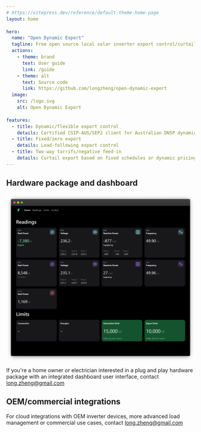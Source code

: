 ```yaml
---
# https://vitepress.dev/reference/default-theme-home-page
layout: home

hero:
  name: "Open Dynamic Export"
  tagline: Free open source local solar inverter export control/curtailment
  actions:
    - theme: brand
      text: User guide
      link: /guide
    - theme: alt
      text: Source code
      link: https://github.com/longzheng/open-dynamic-export
  image:
    src: /logo.svg
    alt: Open Dynamic Export

features:
  - title: Dynamic/flexible export control
    details: Certified CSIP-AUS/SEP2 client for Australian DNSP dynamic connections 
  - title: Fixed/zero export
    details: Load-following export control
  - title: Two-way tarrifs/negative feed-in
    details: Curtail export based on fixed schedules or dynamic pricing
---
```


## Hardware package and dashboard

<div class="img-dashboard">

![Dashboard UI](./dashboard.png)

</div>

If you're a home owner or electrician interested in a plug and play hardware package with an integrated dashboard user interface, contact long.zheng@gmail.com

## OEM/commercial integrations

For cloud integrations with OEM inverter devices, more advanced load management or commercial use cases, contact long.zheng@gmail.com

<style>
:root {
  --vp-home-hero-name-color: transparent !important;
  --vp-home-hero-name-background: -webkit-linear-gradient(120deg, #42F35D 30%, #10D9DC) !important;

  --vp-home-hero-image-background-image: linear-gradient(-45deg, #42F35D33 50%, #10D9DC33 50%) !important;
  --vp-home-hero-image-filter: blur(56px) !important;
}

.VPImage.image-src {
  width: 100%; 
}

.img-dashboard {
    img {
      max-width: min(600px, 100%);
      margin: 0 auto;
    }
  }

@media (min-width: 1100px) {
  .img-dashboard {
    float: right;
    position: relative;
    z-index: 1;
    top: -110px;

    img {
      width: 500px;
    }
  }
}

</style>